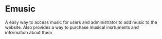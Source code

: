 # Emusic
A easy way to access music for users and administrator to add music to the website.
Also provides a way to purchase musical insrtuments and information about them
